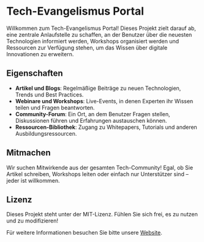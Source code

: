 # Tech-Evangelismus Portal

Willkommen zum Tech-Evangelismus Portal! Dieses Projekt zielt darauf ab, eine zentrale Anlaufstelle zu schaffen, an der Benutzer über die neuesten Technologien informiert werden, Workshops organisiert werden und Ressourcen zur Verfügung stehen, um das Wissen über digitale Innovationen zu erweitern.

## Eigenschaften

- **Artikel und Blogs**: Regelmäßige Beiträge zu neuen Technologien, Trends und Best Practices.
- **Webinare und Workshops**: Live-Events, in denen Experten ihr Wissen teilen und Fragen beantworten.
- **Community-Forum**: Ein Ort, an dem Benutzer Fragen stellen, Diskussionen führen und Erfahrungen austauschen können.
- **Ressourcen-Bibliothek**: Zugang zu Whitepapers, Tutorials und anderen Ausbildungsressourcen.

## Mitmachen

Wir suchen Mitwirkende aus der gesamten Tech-Community! Egal, ob Sie Artikel schreiben, Workshops leiten oder einfach nur Unterstützer sind – jeder ist willkommen.

## Lizenz

Dieses Projekt steht unter der MIT-Lizenz. Fühlen Sie sich frei, es zu nutzen und zu modifizieren!

Für weitere Informationen besuchen Sie bitte unsere [Website](http://tech-evangelismus-portal.de).